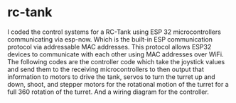 # rc-tank

 I coded the control systems for a RC-Tank using ESP 32 microcontrollers communicating via esp-now. Which is the built-in ESP communication protocol via addressable MAC addresses. This protocol allows ESP32 devices to communicate with each other using MAC addresses over WiFi. The following codes are the controller code which take the joystick values and send them to the receiving microcontrollers to then output that information to motors to drive the tank, servos to turn the turret up and down, shoot, and stepper motors for the rotational motion of the turret for a full 360 rotation of the turret. And a wiring diagram for the controller. 
